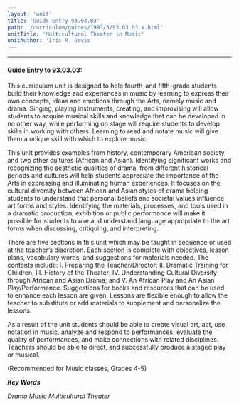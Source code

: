 ```yaml
---
layout: 'unit'
title: 'Guide Entry 93.03.03'
path: '/curriculum/guides/1993/3/93.03.03.x.html'
unitTitle: 'Multicultural Theater in Music'
unitAuthor: 'Iris R. Davis'
---
```


<body>
<hr/>
 <h4>
  Guide Entry to 93.03.03:
 </h4>
 This curriculum unit is designed to help fourth-and fifth-grade students build their knowledge and experiences in music by learning to express their own concepts, ideas and emotions through the Arts, namely music and drama. Singing, playing instruments, creating, and improvising will allow students to acquire musical skills and knowledge that can be developed in no other way, while performing on stage will require students to develop skills in working with others. Learning to read and notate music will give them a unique skill with which to explore music.
 <p>
  This unit provides examples from history, contemporary American society, and two other cultures (African and Asian). Identifying significant works and recognizing the aesthetic qualities of drama, from different historical periods and cultures will help students appreciate the importance of the Arts in expressing and illuminating human experiences. It focuses on the cultural diversity between African and Asian styles of drama helping students to understand that personal beliefs and societal values influence art forms and styles. Identifying the materials, processes, and tools used in a dramatic production, exhibition or public performance will make it possible for students to use and understand language appropriate to the art forms when discussing, critiquing, and interpreting.
 </p>
 <p>
  There are five sections in this unit which may be taught in sequence or used at the teacher’s discretion. Each section is complete with objectives, lesson plans, vocabulary words, and suggestions for materials needed. The contents include: I. Preparing the Teacher/Director; II. Dramatic Training for Children; III. History of the Theater; IV. Understanding Cultural Diversity through African and Asian Drama; and V. An African Play and An Asian Play/Performance. Suggestions for books and resources that can be used to enhance each lesson are given. Lessons are flexible enough to allow the teacher to substitute or add materials to supplement and personalize the lessons.
 </p>
 <p>
  As a result of the unit students should be able to create visual art, act, use notation in music, analyze and respond to performances, evaluate the quality of performances, and make connections with related disciplines. Teachers should be able to direct, and successfully produce a staged play or musical.
 </p>
 <p>
  (Recommended for Music classes, Grades 4-5)
 </p>
<p>
  <b>
   <i>
    Key Words
   </i>
  </b>
  <br/>
 </p>
 <p>
  <i>
   Drama Music Multicultural Theater
  </i>
 </p>

</body>
